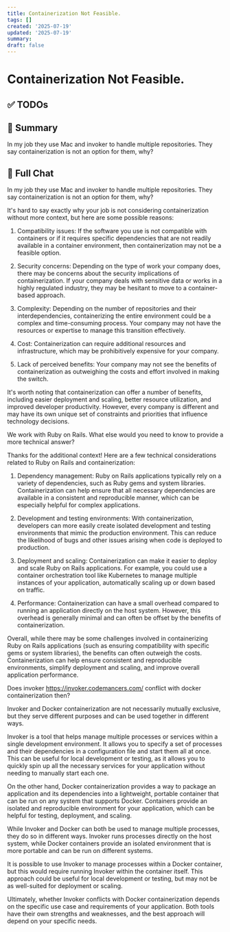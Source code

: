```yaml
---
title: Containerization Not Feasible.
tags: []
created: '2025-07-19'
updated: '2025-07-19'
summary:
draft: false
---
```


# Containerization Not Feasible.

## ✅ TODOs


## 📌 Summary
In my job they use Mac and invoker to handle multiple repositories. They say containerization is not an option for them, why?

## 🧠 Full Chat


In my job they use Mac and invoker to handle multiple repositories. They say containerization is not an option for them, why?

It's hard to say exactly why your job is not considering containerization without more context, but here are some possible reasons:

1. Compatibility issues: If the software you use is not compatible with containers or if it requires specific dependencies that are not readily available in a container environment, then containerization may not be a feasible option.

2. Security concerns: Depending on the type of work your company does, there may be concerns about the security implications of containerization. If your company deals with sensitive data or works in a highly regulated industry, they may be hesitant to move to a container-based approach.

3. Complexity: Depending on the number of repositories and their interdependencies, containerizing the entire environment could be a complex and time-consuming process. Your company may not have the resources or expertise to manage this transition effectively.

4. Cost: Containerization can require additional resources and infrastructure, which may be prohibitively expensive for your company.

5. Lack of perceived benefits: Your company may not see the benefits of containerization as outweighing the costs and effort involved in making the switch.

It's worth noting that containerization can offer a number of benefits, including easier deployment and scaling, better resource utilization, and improved developer productivity. However, every company is different and may have its own unique set of constraints and priorities that influence technology decisions.

We work with Ruby on Rails. What else would you need to know to provide a more technical answer?

Thanks for the additional context! Here are a few technical considerations related to Ruby on Rails and containerization:

1. Dependency management: Ruby on Rails applications typically rely on a variety of dependencies, such as Ruby gems and system libraries. Containerization can help ensure that all necessary dependencies are available in a consistent and reproducible manner, which can be especially helpful for complex applications.

2. Development and testing environments: With containerization, developers can more easily create isolated development and testing environments that mimic the production environment. This can reduce the likelihood of bugs and other issues arising when code is deployed to production.

3. Deployment and scaling: Containerization can make it easier to deploy and scale Ruby on Rails applications. For example, you could use a container orchestration tool like Kubernetes to manage multiple instances of your application, automatically scaling up or down based on traffic.

4. Performance: Containerization can have a small overhead compared to running an application directly on the host system. However, this overhead is generally minimal and can often be offset by the benefits of containerization.

Overall, while there may be some challenges involved in containerizing Ruby on Rails applications (such as ensuring compatibility with specific gems or system libraries), the benefits can often outweigh the costs. Containerization can help ensure consistent and reproducible environments, simplify deployment and scaling, and improve overall application performance.

Does invoker https://invoker.codemancers.com/ conflict with docker containerization then?

Invoker and Docker containerization are not necessarily mutually exclusive, but they serve different purposes and can be used together in different ways.

Invoker is a tool that helps manage multiple processes or services within a single development environment. It allows you to specify a set of processes and their dependencies in a configuration file and start them all at once. This can be useful for local development or testing, as it allows you to quickly spin up all the necessary services for your application without needing to manually start each one.

On the other hand, Docker containerization provides a way to package an application and its dependencies into a lightweight, portable container that can be run on any system that supports Docker. Containers provide an isolated and reproducible environment for your application, which can be helpful for testing, deployment, and scaling.

While Invoker and Docker can both be used to manage multiple processes, they do so in different ways. Invoker runs processes directly on the host system, while Docker containers provide an isolated environment that is more portable and can be run on different systems.

It is possible to use Invoker to manage processes within a Docker container, but this would require running Invoker within the container itself. This approach could be useful for local development or testing, but may not be as well-suited for deployment or scaling.

Ultimately, whether Invoker conflicts with Docker containerization depends on the specific use case and requirements of your application. Both tools have their own strengths and weaknesses, and the best approach will depend on your specific needs.